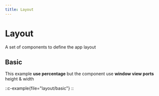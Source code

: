 ```yaml
---
title: Layout
---
```

# Layout

A set of components to define the app layout

## Basic

This example **use percentage** but the component use **window view ports** height & width

::c-example{file="layout/basic"}
::